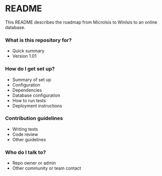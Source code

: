 # README #

This README describes the roadmap from MicroIsis to WinIsis to an online database.

### What is this repository for? ###

* Quick summary
* Version 1.01

### How do I get set up? ###

* Summary of set up
* Configuration
* Dependencies
* Database configuration
* How to run tests
* Deployment instructions

### Contribution guidelines ###

* Writing tests
* Code review
* Other guidelines

### Who do I talk to? ###

* Repo owner or admin
* Other community or team contact